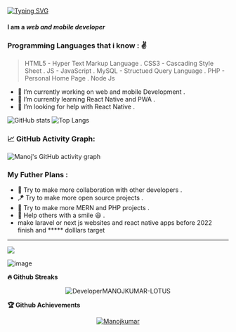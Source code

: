 [![Typing SVG](https://readme-typing-svg.herokuapp.com?color=%2336BCF7&center=true&vCenter=true&width=600&lines=Hi+there+👋,+I+am+Manojkumar;+Welcome+to+My+Profile!;Over+4+years+of+programming+experience;Always+learning+new+things+;Full+Stack+Web+Developer;React+and+React+Native+Developer)](https://git.io/typing-svg)

<!--
**DeveloperMANOJKUMAR-LOTUS/DeveloperMANOJKUMAR-LOTUS** is a ✨ _special_ ✨ repository because its `README.md` (this file) appears on your GitHub profile.

Here are some ideas to get you started:

- 🔭 I’m currently working on ...
- 🌱 I’m currently learning ...
- 👯 I’m looking to collaborate on ...
- 🤔 I’m looking for help with ...
- 💬 Ask me about ...
- 📫 How to reach me: ...
- 😄 Pronouns: ...
- ⚡ Fun fact: ...
-->

#### I am a ___web and mobile developer___ 

### Programming Languages that i know : :v:

>HTML5 - Hyper Text Markup Language .
>CSS3  - Cascading Style Sheet .
>JS   - JavaScript .
>MySQL  - Structued Query Language .
>PHP  - Personal Home Page .
>Node Js
<!-- 
### Currently Learning :

>MongoDB  :leaves: and redis

>Gatsby Js 

>Passport Js 

>Laravel 

>GraphQL

>Tailwind css

>React Native

>Block Chain

>OSINT

>OWASP

>CYBER SECURITY

>DSA
-->


- 🔭 I’m currently working on web and mobile Development .
- 🌱 I’m currently learning React Native and PWA .
- 🤔 I’m looking for help with React Native .

![GitHub stats](https://github-readme-stats.vercel.app/api?username=DeveloperMANOJKUMAR-LOTUS&show_icons=true&theme=aura) ![Top Langs](https://github-readme-stats.vercel.app/api/top-langs/?username=DeveloperMANOJKUMAR-LOTUS&layout=compact)

<!--OMG! 😱 This snake is eating my Git Commit 
![github-contribution-grid-snake](https://user-images.githubusercontent.com/90634510/148650204-558fbc9c-9a0e-4742-92fb-ee987ae3353d.gif) -->

### 📈 GitHub Activity Graph:

![Manoj's GitHub activity graph](https://activity-graph.herokuapp.com/graph?username=DeveloperMANOJKUMAR-LOTUS&hide_border=true&theme=redical)

### My Futher Plans :
* :handshake: Try to make more collaboration with other developers .
*  :kite: Try to make more open source projects . 
*  :parrot: Try to make more MERN and PHP projects .
*  :rocket: Help others with a smile :smiley: .
*  make laravel or next js websites and react native apps before 2022 finish and ***** dolllars target 
  
---

<img src="https://github-readme-streak-stats.herokuapp.com/?user=DeveloperMANOJKUMAR-LOTUS"></img>

![image](https://user-images.githubusercontent.com/90634510/160227968-b02da26d-1c75-478f-9642-0855dad4679a.png)


<summary><b>🔥 Github Streaks</b></summary>
<p align="center"><img src="https://github-readme-streak-stats.herokuapp.com/?user=DeveloperMANOJKUMAR-LOTUS&theme=black-ice&hide_border=true&stroke=0000&background=0D1117&ring=e05397&fire=e05397&currStreakLabel=e05397" alt="DeveloperMANOJKUMAR-LOTUS" /></p>


<summary><b>🏆 Github Achievements</b></summary>
<p align="center"> <a href="https://github.com/DeveloperMANOJKUMAR-LOTUS"><img src="https://github-profile-trophy.vercel.app/?username=DeveloperMANOJKUMAR-LOTUS&margin-w=5&theme=radical" alt="Manojkumar" /></a> </p>

<br>

